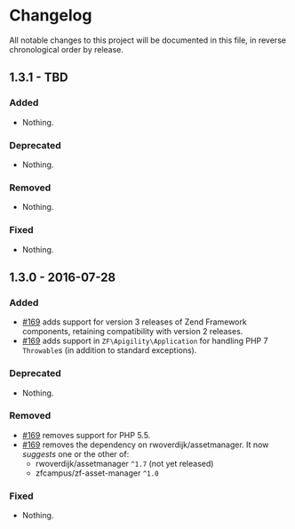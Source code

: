 # Changelog

All notable changes to this project will be documented in this file, in reverse chronological order by release.

## 1.3.1 - TBD

### Added

- Nothing.

### Deprecated

- Nothing.

### Removed

- Nothing.

### Fixed

- Nothing.

## 1.3.0 - 2016-07-28

### Added

- [#169](https://github.com/zfcampus/zf-apigility/pull/169) adds support for
  version 3 releases of Zend Framework components, retaining compatibility with
  version 2 releases.
- [#169](https://github.com/zfcampus/zf-apigility/pull/169) adds support in
  `ZF\Apigility\Application` for handling PHP 7 `Throwable`s (in addition to
  standard exceptions).

### Deprecated

- Nothing.

### Removed

- [#169](https://github.com/zfcampus/zf-apigility/pull/169) removes support for
  PHP 5.5.
- [#169](https://github.com/zfcampus/zf-apigility/pull/169) removes the
  dependency on rwoverdijk/assetmanager. It now *suggests* one or the other of:
  - rwoverdijk/assetmanager `^1.7` (not yet released)
  - zfcampus/zf-asset-manager `^1.0`

### Fixed

- Nothing.
